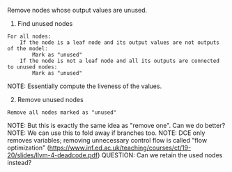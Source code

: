 Remove nodes whose output values are unused.

1. Find unused nodes

```
For all nodes:
    If the node is a leaf node and its output values are not outputs of the model:
        Mark as "unused"
    If the node is not a leaf node and all its outputs are connected to unused nodes:
        Mark as "unused"
```

NOTE: Essentially compute the liveness of the values.

2. Remove unused nodes

```
Remove all nodes marked as "unused"
```

NOTE: But this is exactly the same idea as "remove one". Can we do better?
NOTE: We can use this to fold away if branches too.
NOTE: DCE only removes variables; removing unnecessary control flow is 
called "flow optimization" (https://www.inf.ed.ac.uk/teaching/courses/ct/19-20/slides/llvm-4-deadcode.pdf)
QUESTION: Can we retain the used nodes instead?

